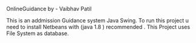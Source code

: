 OnlineGuidance
by - Vaibhav Patil

This is an addmission Guidance system Java Swing.
To run this project u need to install Netbeans with (java 1.8 ) recommended .
This Project uses File System as database.

